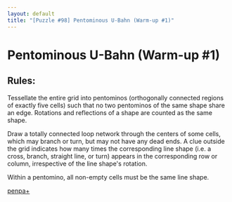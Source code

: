 ```yaml
---
layout: default
title: "[Puzzle #98] Pentominous U-Bahn (Warm-up #1)"
---
```


# Pentominous U-Bahn (Warm-up #1)

## Rules:

Tessellate the entire grid into pentominos (orthogonally connected regions of exactly five cells) such that no two pentominos of the same shape share an edge. Rotations and reflections of a shape are counted as the same shape.

Draw a totally connected loop network through the centers of some cells, which may branch or turn, but may not have any dead ends. A clue outside the grid indicates how many times the corresponding line shape (i.e. a cross, branch, straight line, or turn) appears in the corresponding row or column, irrespective of the line shape's rotation.

Within a pentomino, all non-empty cells must be the same line shape. 

[penpa+](https://tinyurl.com/28a4o9g5)
